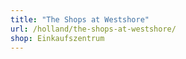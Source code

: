 ```yaml
---
title: "The Shops at Westshore"
url: /holland/the-shops-at-westshore/
shop: Einkaufszentrum
---
```


